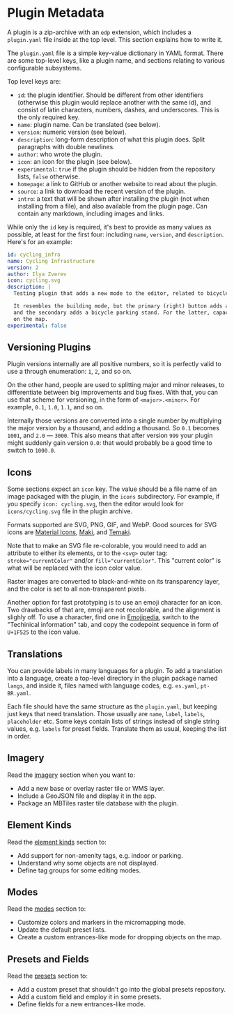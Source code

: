# Plugin Metadata

A plugin is a zip-archive with an `edp` extension, which includes a `plugin.yaml` file
inside at the top level. This section explains how to write it.

The `plugin.yaml` file is a simple key-value dictionary in YAML format.
There are some top-level keys, like a plugin name, and sections relating to
various configurable subsystems.

Top level keys are:

* `id`: the plugin identifier. Should be different from other identifiers (otherwise this plugin would replace another with the same id), and consist of latin characters, numbers, dashes, and underscores. This is the only required key.
* `name`: plugin name. Can be translated (see below).
* `version`: numeric version (see below).
* `description`: long-form description of what this plugin does. Split paragraphs with double newlines.
* `author`: who wrote the plugin.
* `icon`: an icon for the plugin (see below).
* `experimental`: `true` if the plugin should be hidden from the repository lists, `false` otherwise.
* `homepage`: a link to GitHub or another website to read about the plugin.
* `source`: a link to download the recent version of the plugin.
* `intro`: a text that will be shown after installing the plugin (not when installing from a file), and also available from the plugin page. Can contain any markdown, including images and links.

While only the `id` key is required, it's best to provide as many values as possible, at least for the first four: including `name`, `version`, and `description`. Here's for an example:

```yaml
id: cycling_infra
name: Cycling Infrastructure
version: 2
author: Ilya Zverev
icon: cycling.svg
description: |
  Testing plugin that adds a new mode to the editor, related to bicycle infrastructure.

  It resembles the building mode, but the primary (right) button adds a cycling barrier,
  and the secondary adds a bicycle parking stand. For the latter, capacity is shown
  on the map.
experimental: false
```

## Versioning Plugins

Plugin versions internally are all positive numbers, so it is perfectly valid to
use a through enumeration: `1`, `2`, and so on.

On the other hand, people are used to splitting major and minor releases, to
differentiate between big improvements and bug fixes. With that, you can use
that scheme for versioning, in the form of `<major>.<minor>`. For example,
`0.1`, `1.0`, `1.1`, and so on.

Internally those versions are converted into a single number by multiplying the
major version by a thousand, and adding a thousand. So `0.1` becomes `1001`,
and `2.0` — `3000`. This also means that after version `999` your plugin
might suddenly gain version `0.0`: that would probably be a good time
to switch to `1000.0`.

## Icons

Some sections expect an `icon` key. The value should be a file name of an image packaged with the plugin, in the `icons` subdirectory. For example, if you specify `icon: cycling.svg`, then the editor would look for `icons/cycling.svg` file in the plugin archive.

Formats supported are SVG, PNG, GIF, and WebP.
Good sources for SVG icons are [Material Icons](https://fonts.google.com/icons?icon.size=24&icon.color=%231f1f1f),
[Maki](https://github.com/mapbox/maki/tree/main), and [Temaki](https://github.com/rapideditor/temaki).

Note that to make an SVG file re-colorable, you would need to add an attribute to either its elements, or to the `<svg>` outer tag: `stroke="currentColor"` and/or `fill="currentColor"`. This "current color" is what will be replaced with the icon color value.

Raster images are converted to black-and-white on its transparency layer, and the color is set to all non-transparent pixels.

Another option for fast prototyping is to use an emoji character for an icon. Two drawbacks of that are, emoji
are not recolorable, and the alignment is slighly off. To use a character, find one
in [Emojipedia](https://emojipedia.org/), switch to the "Techinical information" tab,
and copy the codepoint sequence in form of `U+1F525` to the icon value.

## Translations

You can provide labels in many languages for a plugin. To add a translation
into a language, create a top-level directory in the plugin package named `langs`,
and inside it, files named with language codes, e.g. `es.yaml`, `pt-BR.yaml`.

Each file should have the same structure as the `plugin.yaml`, but keeping
just keys that need translation. Those usually are `name`, `label`, `labels`,
`placeholder` etc. Some keys contain lists of strings instead of single
string values, e.g. `labels` for preset fields. Translate them as usual,
keeping the list in order.

## Imagery

Read the [imagery](imagery.md) section when you want to:

* Add a new base or overlay raster tile or WMS layer.
* Include a GeoJSON file and display it in the app.
* Package an MBTiles raster tile database with the plugin.

## Element Kinds

Read the [element kinds](element_kinds.md) section to:

* Add support for non-amenity tags, e.g. indoor or parking.
* Understand why some objects are not displayed.
* Define tag groups for some editing modes.

## Modes

Read the [modes](modes.md) section to:

* Customize colors and markers in the micromapping mode.
* Update the default preset lists.
* Create a custom entrances-like mode for dropping objects on the map.

## Presets and Fields

Read the [presets](presets.md) section to:

* Add a custom preset that shouldn't go into the global presets repository.
* Add a custom field and employ it in some presets.
* Define fields for a new entrances-like mode.
